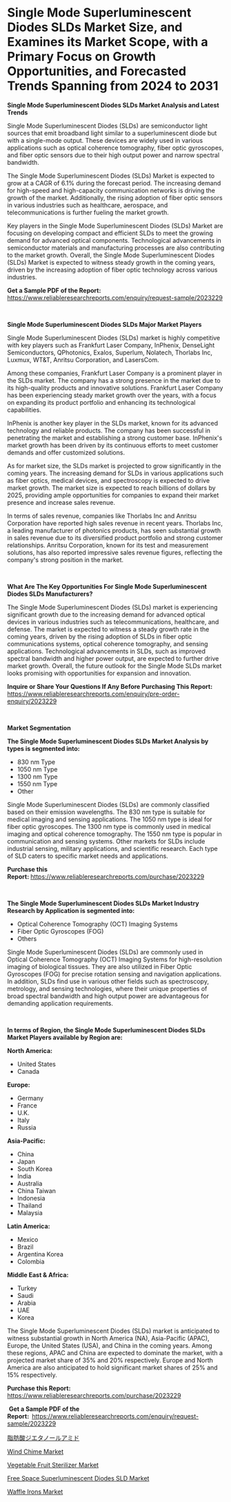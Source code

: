 <p><h1>Single Mode Superluminescent Diodes SLDs Market Size, and Examines its Market Scope, with a Primary Focus on Growth Opportunities, and Forecasted Trends Spanning from 2024 to 2031</h1></p><p><strong>Single Mode Superluminescent Diodes SLDs Market Analysis and Latest Trends</strong></p>
<p><p>Single Mode Superluminescent Diodes (SLDs) are semiconductor light sources that emit broadband light similar to a superluminescent diode but with a single-mode output. These devices are widely used in various applications such as optical coherence tomography, fiber optic gyroscopes, and fiber optic sensors due to their high output power and narrow spectral bandwidth.</p><p>The Single Mode Superluminescent Diodes (SLDs) Market is expected to grow at a CAGR of 6.1% during the forecast period. The increasing demand for high-speed and high-capacity communication networks is driving the growth of the market. Additionally, the rising adoption of fiber optic sensors in various industries such as healthcare, aerospace, and telecommunications is further fueling the market growth.</p><p>Key players in the Single Mode Superluminescent Diodes (SLDs) Market are focusing on developing compact and efficient SLDs to meet the growing demand for advanced optical components. Technological advancements in semiconductor materials and manufacturing processes are also contributing to the market growth. Overall, the Single Mode Superluminescent Diodes (SLDs) Market is expected to witness steady growth in the coming years, driven by the increasing adoption of fiber optic technology across various industries.</p></p>
<p><strong>Get a Sample PDF of the Report:&nbsp;</strong> <a href="https://www.reliableresearchreports.com/enquiry/request-sample/2023229">https://www.reliableresearchreports.com/enquiry/request-sample/2023229</a></p>
<p>&nbsp;</p>
<p><strong>Single Mode Superluminescent Diodes SLDs Major Market Players</strong></p>
<p><p>Single Mode Superluminescent Diodes (SLDs) market is highly competitive with key players such as Frankfurt Laser Company, InPhenix, DenseLight Semiconductors, QPhotonics, Exalos, Superlum, Nolatech, Thorlabs Inc, Luxmux, WT&T, Anritsu Corporation, and LasersCom.</p><p>Among these companies, Frankfurt Laser Company is a prominent player in the SLDs market. The company has a strong presence in the market due to its high-quality products and innovative solutions. Frankfurt Laser Company has been experiencing steady market growth over the years, with a focus on expanding its product portfolio and enhancing its technological capabilities.</p><p>InPhenix is another key player in the SLDs market, known for its advanced technology and reliable products. The company has been successful in penetrating the market and establishing a strong customer base. InPhenix's market growth has been driven by its continuous efforts to meet customer demands and offer customized solutions.</p><p>As for market size, the SLDs market is projected to grow significantly in the coming years. The increasing demand for SLDs in various applications such as fiber optics, medical devices, and spectroscopy is expected to drive market growth. The market size is expected to reach billions of dollars by 2025, providing ample opportunities for companies to expand their market presence and increase sales revenue.</p><p>In terms of sales revenue, companies like Thorlabs Inc and Anritsu Corporation have reported high sales revenue in recent years. Thorlabs Inc, a leading manufacturer of photonics products, has seen substantial growth in sales revenue due to its diversified product portfolio and strong customer relationships. Anritsu Corporation, known for its test and measurement solutions, has also reported impressive sales revenue figures, reflecting the company's strong position in the market.</p></p>
<p>&nbsp;</p>
<p><strong>What Are The Key Opportunities For Single Mode Superluminescent Diodes SLDs Manufacturers?</strong></p>
<p><p>The Single Mode Superluminescent Diodes (SLDs) market is experiencing significant growth due to the increasing demand for advanced optical devices in various industries such as telecommunications, healthcare, and defense. The market is expected to witness a steady growth rate in the coming years, driven by the rising adoption of SLDs in fiber optic communications systems, optical coherence tomography, and sensing applications. Technological advancements in SLDs, such as improved spectral bandwidth and higher power output, are expected to further drive market growth. Overall, the future outlook for the Single Mode SLDs market looks promising with opportunities for expansion and innovation.</p></p>
<p><strong>Inquire or Share Your Questions If Any Before Purchasing This Report:</strong> <a href="https://www.reliableresearchreports.com/enquiry/pre-order-enquiry/2023229">https://www.reliableresearchreports.com/enquiry/pre-order-enquiry/2023229</a></p>
<p>&nbsp;</p>
<p><strong>Market Segmentation</strong></p>
<p><strong>The Single Mode Superluminescent Diodes SLDs Market Analysis by types is segmented into:</strong></p>
<p><ul><li>830 nm Type</li><li>1050 nm Type</li><li>1300 nm Type</li><li>1550 nm Type</li><li>Other</li></ul></p>
<p><p>Single Mode Superluminescent Diodes (SLDs) are commonly classified based on their emission wavelengths. The 830 nm type is suitable for medical imaging and sensing applications. The 1050 nm type is ideal for fiber optic gyroscopes. The 1300 nm type is commonly used in medical imaging and optical coherence tomography. The 1550 nm type is popular in communication and sensing systems. Other markets for SLDs include industrial sensing, military applications, and scientific research. Each type of SLD caters to specific market needs and applications.</p></p>
<p><strong>Purchase this Report:&nbsp;</strong><a href="https://www.reliableresearchreports.com/purchase/2023229">https://www.reliableresearchreports.com/purchase/2023229</a></p>
<p>&nbsp;</p>
<p><strong>The Single Mode Superluminescent Diodes SLDs Market Industry Research by Application is segmented into:</strong></p>
<p><ul><li>Optical Coherence Tomography (OCT) Imaging Systems</li><li>Fiber Optic Gyroscopes (FOG)</li><li>Others</li></ul></p>
<p><p>Single Mode Superluminescent Diodes (SLDs) are commonly used in Optical Coherence Tomography (OCT) Imaging Systems for high-resolution imaging of biological tissues. They are also utilized in Fiber Optic Gyroscopes (FOG) for precise rotation sensing and navigation applications. In addition, SLDs find use in various other fields such as spectroscopy, metrology, and sensing technologies, where their unique properties of broad spectral bandwidth and high output power are advantageous for demanding application requirements.</p></p>
<p>&nbsp;</p>
<p><strong>In terms of Region, the Single Mode Superluminescent Diodes SLDs Market Players available by Region are:</strong></p>
<p>
    <p> <strong> North America: </strong>
        <ul>
            <li>United States</li>
            <li>Canada</li>
        </ul>
        </p> 
    <p> <strong> Europe: </strong>
        <ul>
            <li>Germany</li>
            <li>France</li>
            <li>U.K.</li>
            <li>Italy</li>
            <li>Russia</li>
        </ul>
        </p> 
    <p> <strong> Asia-Pacific: </strong>
        <ul>
            <li>China</li>
            <li>Japan</li>
            <li>South Korea</li>
            <li>India</li>
            <li>Australia</li>
            <li>China Taiwan</li>
            <li>Indonesia</li>
            <li>Thailand</li>
            <li>Malaysia</li>
        </ul>
        </p> 
    <p> <strong> Latin America: </strong>
        <ul>
            <li>Mexico</li>
            <li>Brazil</li>
            <li>Argentina Korea</li>
            <li>Colombia</li>
        </ul>
        </p> 
    <p> <strong> Middle East & Africa: </strong>
        <ul>
            <li>Turkey</li>
            <li>Saudi</li>
            <li>Arabia</li>
            <li>UAE</li>
            <li>Korea</li>
        </ul>
    </p>
    </p>
<p><p>The Single Mode Superluminescent Diodes (SLDs) market is anticipated to witness substantial growth in North America (NA), Asia-Pacific (APAC), Europe, the United States (USA), and China in the coming years. Among these regions, APAC and China are expected to dominate the market, with a projected market share of 35% and 20% respectively. Europe and North America are also anticipated to hold significant market shares of 25% and 15% respectively.</p></p>
<p><strong>Purchase this Report: </strong><a href="https://www.reliableresearchreports.com/purchase/2023229">https://www.reliableresearchreports.com/purchase/2023229</a></p>
<p>&nbsp;<strong>Get a Sample PDF of the Report:&nbsp;&nbsp;</strong><a href="https://www.reliableresearchreports.com/enquiry/request-sample/2023229">https://www.reliableresearchreports.com/enquiry/request-sample/2023229</a></p>
<p><strong></strong></p>
<p><p><a href="https://medium.com/@alvaradolanezhpnoeeozz2ue/%E8%84%82%E8%82%AA%E9%85%B8%E3%82%B8%E3%82%A8%E3%82%BF%E3%83%8E%E3%83%BC%E3%83%AB%E3%82%A2%E3%83%9F%E3%83%89%E5%B8%82%E5%A0%B4%E5%B1%95%E6%9C%9B-%E6%A5%AD%E7%95%8C%E3%81%AE%E6%A6%82%E8%A6%81%E3%81%A8%E4%BA%88%E6%B8%AC-2024%E5%B9%B4%E3%81%8B%E3%82%892031%E5%B9%B4-e5c64ba49721">脂肪酸ジエタノールアミド</a></p><p><a href="https://silk-columnist-571.notion.site/Wind-Chime-Market-Size-Focuses-on-Market-Dynamics-In-Depth-Analysis-and-Future-Projections-of-its-M-1c829f30999f4a2c93888bb880f9109f">Wind Chime Market</a></p><p><a href="https://view.publitas.com/reportprime-1/vegetable-fruit-sterilizer-market-research-report-forecasted-for-period-from-2024-2031-by-market-type-market-application-and-region/">Vegetable Fruit Sterilizer Market</a></p><p><a href="https://github.com/kathiaseamanalvaradovlprc2h/Market-Research-Report-List-1/blob/main/free-space-superluminescent-diodes-sld-market.md">Free Space Superluminescent Diodes SLD Market</a></p><p><a href="https://cat-emmental-94b.notion.site/Waffle-Irons-Market-Size-and-Examines-its-Market-Scope-with-a-Primary-Focus-on-Growth-Opportunitie-c3123a22b6804a5b8b099165163e7691">Waffle Irons Market</a></p></p>